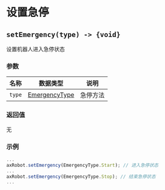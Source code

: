 # 设置急停

## `setEmergency(type) -> {void}`

设置机器人进入急停状态
### 参数

| 名称   | 数据类型                                | 说明     |
| ------ | --------------------------------------- | -------- |
| `type` | [EmergencyType](../../Define/Define-EmergencyType) | 急停方法 |

### 返回值

无

### 示例

```typescript
...
axRobot.setEmergency(EmergencyType.Start); // 进入急停状态
...
axRobot.setEmergency(EmergencyType.Stop); // 结束急停状态
...
```

